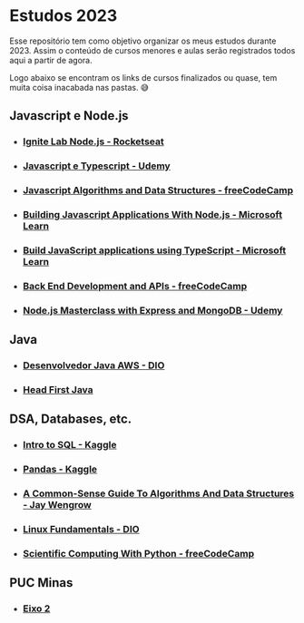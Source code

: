 # Estudos 2023
Esse repositório tem como objetivo organizar os meus estudos durante 2023. Assim o conteúdo de cursos menores e aulas serão registrados todos aqui a partir de agora.

Logo abaixo se encontram os links de cursos finalizados ou quase, tem muita coisa inacabada nas pastas. 😅
## Javascript e Node.js
- ### [Ignite Lab Node.js - Rocketseat](./ignite-lab-node-rocketseat/)
- ### [Javascript e Typescript - Udemy](./udemy-javascript-typescript/)
- ### [Javascript Algorithms and Data Structures - freeCodeCamp](./fcc-javascript-algorithms)
- ### [Building Javascript Applications With Node.js - Microsoft Learn](./microsoft-javascript-node-applications/)
- ### [Build JavaScript applications using TypeScript - Microsoft Learn](./microsoft-typescript)
- ### [Back End Development and APIs - freeCodeCamp](./fcc-backend-development)
- ### [Node.js Masterclass with Express and MongoDB - Udemy](./udemy-nodejs-masterclass)

## Java
- ### [Desenvolvedor Java AWS - DIO](./dio-java-aws/)
- ### [Head First Java](./head-first-java/)

## DSA, Databases, etc.
- ### [Intro to SQL - Kaggle](./kaggle-sql/intro)
- ### [Pandas - Kaggle](./kaggle-pandas/)
- ### [A Common-Sense Guide To Algorithms And Data Structures - Jay Wengrow](./common-sense-ds-algo-wengrow/)
- ### [Linux Fundamentals - DIO](./dio-linux-fundamentals/)
- ### [Scientific Computing With Python - freeCodeCamp](./fcc-python/)

## PUC Minas
- ### [Eixo 2](./puc-si-eixo-2/)